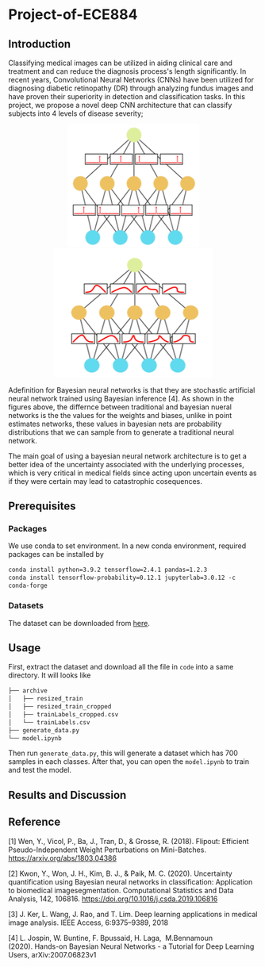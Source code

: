 # Project-of-ECE884

## Introduction
Classifying medical images can be utilized in aiding clinical care and treatment and can reduce the diagnosis process's length significantly. In recent years,  Convolutional Neural Networks (CNNs) have been utilized for diagnosing diabetic retinopathy (DR) through analyzing fundus images and have proven their superiority in detection and classification tasks. In this project, we propose a novel deep CNN architecture that can classify subjects into 4 levels of disease severity;

<p align="center">
<img src="images/point_NN.PNG" width="266">
<img src="images/neural_network.png" width="320">
</p>

Adefinition for Bayesian neural networks is that they are stochastic artificial neural network trained using Bayesian inference [4]. As shown in the figures above, the differnce between traditional and bayesian nueral networks is the the values for the weights and biases, unlike in point estimates networks, these values in bayesian nets are probability distributions that we can sample from to generate a traditional neural network.

The main goal of using a bayesian neural network architecture is to get a better idea of the uncertainty associated with the underlying processes, which is very critical in medical fields since acting upon uncertain events as if they were certain may lead to catastrophic cosequences.



## Prerequisites
### Packages
We use conda to set environment. In a new conda environment, required packages can be installed by 
  ```shell script
conda install python=3.9.2 tensorflow=2.4.1 pandas=1.2.3 
conda install tensorflow-probability=0.12.1 jupyterlab=3.0.12 -c conda-forge
```
### Datasets
The dataset can be downloaded from [here](https://www.kaggle.com/tanlikesmath/diabetic-retinopathy-resized).

## Usage 
First, extract the dataset and download all the file in `code` into a same directory. It will looks like
  ```shell script
├── archive
│   ├── resized_train
│   ├── resized_train_cropped
│   ├── trainLabels_cropped.csv
│   └── trainLabels.csv
├── generate_data.py
└── model.ipynb
```
Then run `generate_data.py`, this will generate a dataset which has 700 samples in each classes.
After that, you can open the `model.ipynb` to train and test the model.

## Results and Discussion

## Reference
[1] Wen, Y., Vicol, P., Ba, J., Tran, D., & Grosse, R. (2018). Flipout: Efficient Pseudo-Independent Weight Perturbations on Mini-Batches. https://arxiv.org/abs/1803.04386

[2] Kwon, Y., Won, J. H., Kim, B. J., & Paik, M. C. (2020). Uncertainty quantification using Bayesian neural networks in classification: Application to biomedical imagesegmentation. Computational Statistics and Data Analysis, 142, 106816. https://doi.org/10.1016/j.csda.2019.106816

[3] J. Ker, L. Wang, J. Rao, and T. Lim. Deep learning applications in medical image analysis. IEEE Access, 6:9375–9389, 2018

[4] L. Jospin, W. Buntine, F. Bpussaid, H. Laga,  M.Bennamoun (2020). Hands-on Bayesian Neural Networks - a Tutorial for Deep Learning Users, arXiv:2007.06823v1
